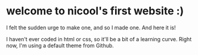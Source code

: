 # welcome to nicool's first website :)
I felt the sudden urge to make one, and so I made one.
And here it is!

I haven't ever coded in html or css, so it'll be a bit of a learning curve.
Right now, I'm using a default theme from Github.
